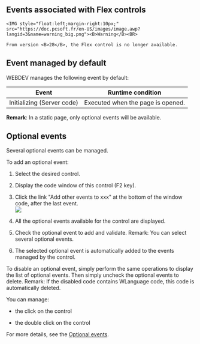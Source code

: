 
## Events associated with Flex controls
			

<DIV class="specObsolete">
	<IMG style="float:left;margin-right:10px;" src="https://doc.pcsoft.fr/en-US/images/image.awp?langid=3&name=warning_big.png"><B>Warning</B><BR>
	From version <B>28</B>, the Flex control is no longer available. 
</DIV><a name="NOTE1"></a>
<a name="NOTE1_1"></a>


## Event managed by default
<a name="event_managed_default_ELTTEXTE000092"></a>
WEBDEV manages the following event by default:

| Event | Runtime condition |
| --- | --- |
| Initializing (Server code) | Executed when the page is opened. |


**Remark**: In a static page, only optional events will be available.

<a name="NOTE2"></a>
<a name="NOTE2_1"></a>


## Optional events
<a name="optional_events_ELTTEXTE000116"></a>
Several optional events can be managed.

To add an optional event:

1. Select the desired control.

2. Display the code window of this control (F2 key).

3. Click the link "Add other events to xxx" at the bottom of the window code, after the last event.  <br>![](https://doc.pcsoft.fr/en-US/images/image.awp?langid=3&name=Traitements_optionnels_WD_OK%20-%20HC%20N%B0001.gif)


4. All the optional events available for the control are displayed. 

5. Check the optional event to add and validate. 
	Remark: You can select several optional events. 

6. The selected optional event is automatically added to the events managed by the control.




To disable an optional event, simply perform the same operations to display the list of optional events. Then simply uncheck the optional events to delete. 
Remark: If the disabled code contains WLanguage code, this code is automatically deleted.

You can manage:

- the click on the control

- the double click on the control




For more details, see the [Optional events](../WDChamp/1014004.md).


